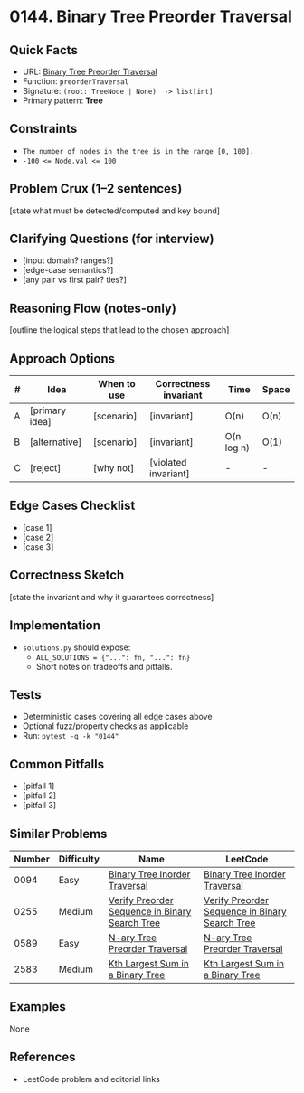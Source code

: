 # 0144. Binary Tree Preorder Traversal

## Quick Facts

- URL: [Binary Tree Preorder Traversal](https://leetcode.com/problems/binary-tree-preorder-traversal/)
- Function: `preorderTraversal`
- Signature: `(root: TreeNode | None)  -> list[int]`
- Primary pattern: **Tree**

## Constraints

- `The number of nodes in the tree is in the range [0, 100].`
- `-100 <= Node.val <= 100`

## Problem Crux (1–2 sentences)

[state what must be detected/computed and key bound]

## Clarifying Questions (for interview)

- [input domain? ranges?]
- [edge-case semantics?]
- [any pair vs first pair? ties?]

## Reasoning Flow (notes-only)

[outline the logical steps that lead to the chosen approach]

## Approach Options

| # | Idea | When to use | Correctness invariant | Time | Space |
|---|------|-------------|-----------------------|------|-------|
| A | [primary idea] | [scenario] | [invariant] | O(n) | O(n) |
| B | [alternative] | [scenario] | [invariant] | O(n log n) | O(1) |
| C | [reject] | [why not] | [violated invariant] | - | - |

## Edge Cases Checklist

- [case 1]
- [case 2]
- [case 3]

## Correctness Sketch

[state the invariant and why it guarantees correctness]

## Implementation

- `solutions.py` should expose:
  - `ALL_SOLUTIONS = {"...": fn, "...": fn}`
  - Short notes on tradeoffs and pitfalls.

## Tests

- Deterministic cases covering all edge cases above
- Optional fuzz/property checks as applicable
- Run: `pytest -q -k "0144"`

## Common Pitfalls

- [pitfall 1]
- [pitfall 2]
- [pitfall 3]

## Similar Problems

| Number | Difficulty | Name | LeetCode |
|---|---|---|---|
| 0094 | Easy | [Binary Tree Inorder Traversal](../0094-binary-tree-inorder-traversal/readme.md) | [Binary Tree Inorder Traversal](https://leetcode.com/problems/binary-tree-inorder-traversal/) |
| 0255 | Medium | [Verify Preorder Sequence in Binary Search Tree](../0255-verify-preorder-sequence-in-binary-search-tree/readme.md) | [Verify Preorder Sequence in Binary Search Tree](https://leetcode.com/problems/verify-preorder-sequence-in-binary-search-tree/) |
| 0589 | Easy | [N-ary Tree Preorder Traversal](../0589-n-ary-tree-preorder-traversal/readme.md) | [N-ary Tree Preorder Traversal](https://leetcode.com/problems/n-ary-tree-preorder-traversal/) |
| 2583 | Medium | [Kth Largest Sum in a Binary Tree](../2583-kth-largest-sum-in-a-binary-tree/readme.md) | [Kth Largest Sum in a Binary Tree](https://leetcode.com/problems/kth-largest-sum-in-a-binary-tree/) |

## Examples

None

## References

- LeetCode problem and editorial links
